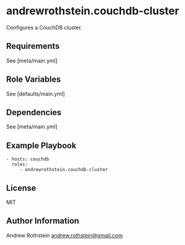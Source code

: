 andrewrothstein.couchdb-cluster
===============================

Configures a CouchDB cluster.

Requirements
------------

See [meta/main.yml]

Role Variables
--------------

See [defaults/main.yml]

Dependencies
------------

See [meta/main.yml]

Example Playbook
----------------

    - hosts: couchdb
      roles:
         - andrewrothstein.couchdb-cluster

License
-------

MIT

Author Information
------------------

Andrew Rothstein andrew.rothstein@gmail.com
